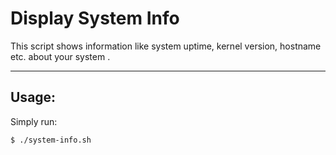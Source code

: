 # Display System Info

This script shows information like system uptime, kernel version, hostname etc. about your system .

------

## Usage:

Simply run: 

```shell
$ ./system-info.sh
```



